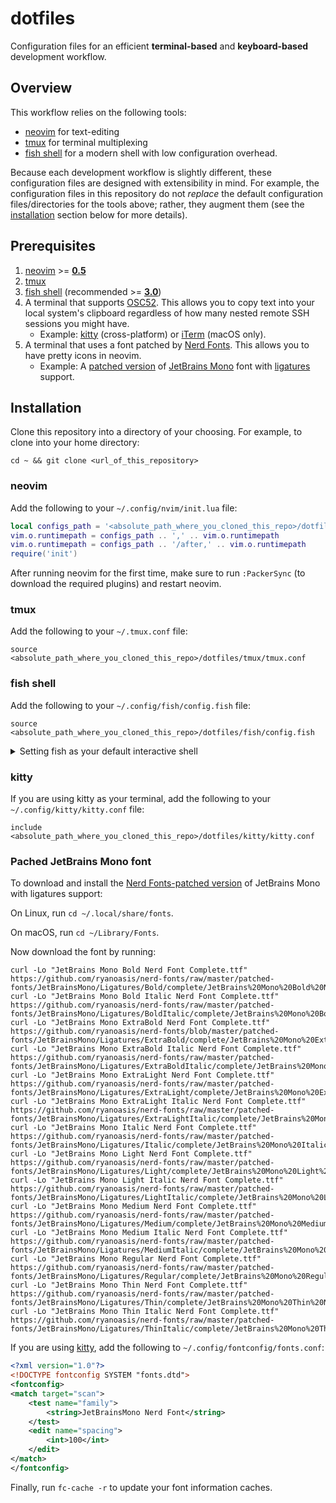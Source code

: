 # dotfiles

Configuration files for an efficient **terminal-based** and **keyboard-based**
development workflow.

## Overview

This workflow relies on the following tools:
* [neovim](https://github.com/neovim/neovim) for text-editing
* [tmux](https://github.com/tmux/tmux) for terminal multiplexing
* [fish shell](https://github.com/fish-shell/fish-shell) for a modern shell
  with low configuration overhead.

Because each development workflow is slightly different, these configuration
files are designed with extensibility in mind. For example, the configuration
files in this repository do not *replace* the default configuration
files/directories for the tools above; rather, they augment them (see the
[installation](#installation) section below for more details).

## Prerequisites
1. [neovim](https://github.com/neovim/neovim) >=
   [**0.5**](https://github.com/neovim/neovim/releases/tag/v0.5.0)
1. [tmux](https://github.com/tmux/tmux)
1. [fish shell](https://github.com/fish-shell/fish-shell) (recommended >=
   [**3.0**](https://github.com/fish-shell/fish-shell/releases/tag/3.0.0))
1. A terminal that supports
   [OSC52](https://www.reddit.com/r/vim/comments/k1ydpn/a_guide_on_how_to_copy_text_from_anywhere/).
   This allows you to copy text into your local system's clipboard regardless
   of how many nested remote SSH sessions you might have.
   * Example: [kitty](https://github.com/kovidgoyal/kitty) (cross-platform) or
     [iTerm](https://github.com/gnachman/iTerm2) (macOS only).
1. A terminal that uses a font patched by [Nerd
Fonts](https://github.com/ryanoasis/nerd-fonts). This allows you to have pretty
icons in neovim.
    * Example: A [patched
      version](https://github.com/ryanoasis/nerd-fonts/tree/master/patched-fonts/JetBrainsMono/Ligatures)
      of [JetBrains Mono](https://www.jetbrains.com/lp/mono/) font with
      [ligatures](https://en.wikipedia.org/wiki/Ligature_(writing)) support.

## Installation

Clone this repository into a directory of your choosing. For example, to clone
into your home directory:

```shell
cd ~ && git clone <url_of_this_repository>
```

### neovim

Add the following to your `~/.config/nvim/init.lua` file:

```lua
local configs_path = '<absolute_path_where_you_cloned_this_repo>/dotfiles/neovim'
vim.o.runtimepath = configs_path .. ',' .. vim.o.runtimepath
vim.o.runtimepath = configs_path .. '/after,' .. vim.o.runtimepath
require('init')
```

After running neovim for the first time, make sure to run `:PackerSync` (to
download the required plugins) and restart neovim.

### tmux

Add the following to your `~/.tmux.conf` file:

```shell
source <absolute_path_where_you_cloned_this_repo>/dotfiles/tmux/tmux.conf
```

### fish shell

Add the following to your `~/.config/fish/config.fish` file:

```fish
source <absolute_path_where_you_cloned_this_repo>/dotfiles/fish/config.fish
```
<details>
  <summary>Setting fish as your default interactive shell</summary>

  Add the following to the end of your `~/.bashrc`:

  ```shell
  # If running an interactive shell and if fish shell is installed, start
  # fish. If the shell that called bash is already a fish shell, then do not
  # drop into a fish shell. This allows the user to drop into a bash shell from
  # within a fish shell.
  FISH_PATH="$(which fish)"
  if [[ "$-" =~ i && -x "${FISH_PATH}" && "${SHELL}" != "${FISH_PATH}" ]]; then
    exec env SHELL="${FISH_PATH}" "${FISH_PATH}" -i
  fi
  ```
</details>


### kitty

If you are using kitty as your terminal, add the following to your
`~/.config/kitty/kitty.conf` file:

```shell
include <absolute_path_where_you_cloned_this_repo>/dotfiles/kitty/kitty.conf
```

### Pached JetBrains Mono font

To download and install the [Nerd Fonts-patched
version](https://github.com/ryanoasis/nerd-fonts/tree/master/patched-fonts/JetBrainsMono/Ligatures)
of JetBrains Mono with ligatures support:

On Linux, run `cd ~/.local/share/fonts`.

On macOS, run `cd ~/Library/Fonts`.

Now download the font by running:

```shell
curl -Lo "JetBrains Mono Bold Nerd Font Complete.ttf" https://github.com/ryanoasis/nerd-fonts/raw/master/patched-fonts/JetBrainsMono/Ligatures/Bold/complete/JetBrains%20Mono%20Bold%20Nerd%20Font%20Complete.ttf
curl -Lo "JetBrains Mono Bold Italic Nerd Font Complete.ttf" https://github.com/ryanoasis/nerd-fonts/raw/master/patched-fonts/JetBrainsMono/Ligatures/BoldItalic/complete/JetBrains%20Mono%20Bold%20Italic%20Nerd%20Font%20Complete.ttf
curl -Lo "JetBrains Mono ExtraBold Nerd Font Complete.ttf" https://github.com/ryanoasis/nerd-fonts/blob/master/patched-fonts/JetBrainsMono/Ligatures/ExtraBold/complete/JetBrains%20Mono%20ExtraBold%20Nerd%20Font%20Complete.ttf
curl -Lo "JetBrains Mono ExtraBold Italic Nerd Font Complete.ttf" https://github.com/ryanoasis/nerd-fonts/raw/master/patched-fonts/JetBrainsMono/Ligatures/ExtraBoldItalic/complete/JetBrains%20Mono%20ExtraBold%20Italic%20Nerd%20Font%20Complete.ttf
curl -Lo "JetBrains Mono ExtraLight Nerd Font Complete.ttf" https://github.com/ryanoasis/nerd-fonts/raw/master/patched-fonts/JetBrainsMono/Ligatures/ExtraLight/complete/JetBrains%20Mono%20ExtraLight%20Nerd%20Font%20Complete.ttf
curl -Lo "JetBrains Mono ExtraLight Italic Nerd Font Complete.ttf" https://github.com/ryanoasis/nerd-fonts/raw/master/patched-fonts/JetBrainsMono/Ligatures/ExtraLightItalic/complete/JetBrains%20Mono%20ExtraLight%20Italic%20Nerd%20Font%20Complete.ttf
curl -Lo "JetBrains Mono Italic Nerd Font Complete.ttf" https://github.com/ryanoasis/nerd-fonts/raw/master/patched-fonts/JetBrainsMono/Ligatures/Italic/complete/JetBrains%20Mono%20Italic%20Nerd%20Font%20Complete.ttf
curl -Lo "JetBrains Mono Light Nerd Font Complete.ttf" https://github.com/ryanoasis/nerd-fonts/raw/master/patched-fonts/JetBrainsMono/Ligatures/Light/complete/JetBrains%20Mono%20Light%20Nerd%20Font%20Complete.ttf
curl -Lo "JetBrains Mono Light Italic Nerd Font Complete.ttf" https://github.com/ryanoasis/nerd-fonts/raw/master/patched-fonts/JetBrainsMono/Ligatures/LightItalic/complete/JetBrains%20Mono%20Light%20Italic%20Nerd%20Font%20Complete.ttf
curl -Lo "JetBrains Mono Medium Nerd Font Complete.ttf" https://github.com/ryanoasis/nerd-fonts/raw/master/patched-fonts/JetBrainsMono/Ligatures/Medium/complete/JetBrains%20Mono%20Medium%20Nerd%20Font%20Complete.ttf
curl -Lo "JetBrains Mono Medium Italic Nerd Font Complete.ttf" https://github.com/ryanoasis/nerd-fonts/raw/master/patched-fonts/JetBrainsMono/Ligatures/MediumItalic/complete/JetBrains%20Mono%20Medium%20Italic%20Nerd%20Font%20Complete.ttf
curl -Lo "JetBrains Mono Regular Nerd Font Complete.ttf" https://github.com/ryanoasis/nerd-fonts/raw/master/patched-fonts/JetBrainsMono/Ligatures/Regular/complete/JetBrains%20Mono%20Regular%20Nerd%20Font%20Complete.ttf
curl -Lo "JetBrains Mono Thin Nerd Font Complete.ttf" https://github.com/ryanoasis/nerd-fonts/raw/master/patched-fonts/JetBrainsMono/Ligatures/Thin/complete/JetBrains%20Mono%20Thin%20Nerd%20Font%20Complete.ttf
curl -Lo "JetBrains Mono Thin Italic Nerd Font Complete.ttf" https://github.com/ryanoasis/nerd-fonts/raw/master/patched-fonts/JetBrainsMono/Ligatures/ThinItalic/complete/JetBrains%20Mono%20Thin%20Italic%20Nerd%20Font%20Complete.ttf
```

If you are using [kitty](#kitty), add the following to
`~/.config/fontconfig/fonts.conf`:

```xml
<?xml version="1.0"?>
<!DOCTYPE fontconfig SYSTEM "fonts.dtd">
<fontconfig>
<match target="scan">
    <test name="family">
        <string>JetBrainsMono Nerd Font</string>
    </test>
    <edit name="spacing">
        <int>100</int>
    </edit>
</match>
</fontconfig>
```

Finally, run `fc-cache -r` to update your font information caches.
